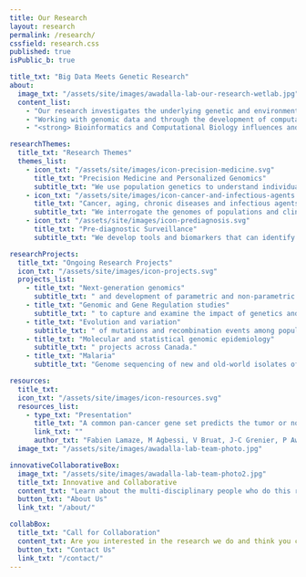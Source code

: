 ```yaml
---
title: Our Research
layout: research
permalink: /research/
cssfield: research.css
published: true
isPublic_b: true

title_txt: "Big Data Meets Genetic Research"
about:
  image_txt: "/assets/site/images/awadalla-lab-our-research-wetlab.jpg"
  content_list:
    - "Our research investigates the underlying genetic and environmental determinants of human disease, with a focus on processes associated with aging, cancer, chronic diseases,  and infectious agents."
    - "Working with genomic data and through the development of computational tools and models, the laboratory addresses questions relevant to how genetics and the environment influence the frequency and severity of diseases in human populations on a global scale."
    - "<strong> Bioinformatics and Computational Biology influences and furthers genetic research. </strong> Our work falls at the intersection of bioinformatics, genetics and big data. We recruit varied skillsets and subject matter expertise to develop innovative and successful ways to solve and understand disease development in Canada and globally.  In this way, we are able to use genomic data, along with modern statistical and machine learning tools, to map and annotate genomic regions associated with disease pathology and virulence, as well as study the mechanisms that cause the mutations."

researchThemes:
  title_txt: "Research Themes" 
  themes_list:
    - icon_txt: "/assets/site/images/icon-precision-medicine.svg"
      title_txt: "Precision Medicine and Personalized Genomics"
      subtitle_txt: "We use population genetics to understand individual health trajectories in Canadian and global populations. We use the individual to understand how populations evolve."
    - icon_txt: "/assets/site/images/icon-cancer-and-infectious-agents.svg"
      title_txt: "Cancer, aging, chronic diseases and infectious agents"
      subtitle_txt: "We interrogate the genomes of populations and clinical cohorts to determine the genetic and environmental contributions to many types of human diseases: genetic, immunological, infectious, chronic and cancer. "
    - icon_txt: "/assets/site/images/icon-prediagnosis.svg"
      title_txt: "Pre-diagnostic Surveillance"
      subtitle_txt: "We develop tools and biomarkers that can identify disease before classic diagnosis. We are interested in capturing signatures of disease that present in the pre-diagnostic stage."

researchProjects:
  title_txt: "Ongoing Research Projects"
  icon_txt: "/assets/site/images/icon-projects.svg"
  projects_list:
    - title_txt: "Next-generation genomics"
      subtitle_txt: " and development of parametric and non-parametric population models/tools to study the role of the genome in cancer and disease."
    - title_txt: "Genomic and Gene Regulation studies"
      subtitle_txt: " to capture and examine the impact of genetics and environment on phenotypic traits in large population cohorts in Canada and across Africa."
    - title_txt: "Evolution and variation"
      subtitle_txt: " of mutations and recombination events among populations, families and gametes."
    - title_txt: "Molecular and statistical genomic epidemiology"
      subtitle_txt: " projects across Canada."
    - title_txt: "Malaria"
      subtitle_txt: "Genome sequencing of new and old-world isolates of Plasmodium falciparum and related malaria species."

resources:
  title_txt:
  icon_txt: "/assets/site/images/icon-resources.svg"
  resources_list:
    - type_txt: "Presentation"
      title_txt: "A common pan-cancer gene set predicts the tumor or normal state of tissue biopsies"
      link_txt: ""
      author_txt: "Fabien Lamaze, M Agbessi, V Bruat, J-C Grenier, P Awadalla"
  image_txt: "/assets/site/images/awadalla-lab-team-photo.jpg"

innovativeCollaborativeBox:
  image_txt: "/assets/site/images/awadalla-lab-team-photo2.jpg"
  title_txt: Innovative and Collaborative
  content_txt: "Learn about the multi-disciplinary people who do this research and the lively culture they encourage."
  button_txt: "About Us"
  link_txt: "/about/"

collabBox:
  title_txt: "Call for Collaboration"
  content_txt: Are you interested in the research we do and think you can add value to our projects?"
  button_txt: "Contact Us"
  link_txt: "/contact/"
---
```

   
